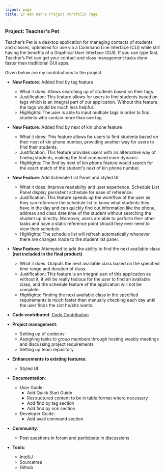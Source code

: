 ```yaml
---
layout: page
title: Er Wen Han's Project Portfolio Page
---
```


### Project: Teacher's Pet

Teacher’s Pet is a desktop application for managing contacts of students and classes, optimised for use via a Command Line Interface (CLI) while still having the benefits of a Graphical User Interface (GUI). If you can type fast, Teacher’s Pet can get your contact and class management tasks done faster than traditional GUI apps.

Given below are my contributions to the project.

* **New Feature**: Added find by tag feature
  * What it does: Allows searching up of students based on their tags.
  * Justification: This feature allows for users to find students based on tags which is an integral part of our
  application. Without this feature, the tags would be much less helpful.
  * Highlights: The user is able to input multiple tags in order to find students who contain more than one tag.

* **New Feature**: Added find by next of kin phone feature
  * What it does: This feature allows for users to find students based on their next of kin phone number, providing 
  another way for users to find their students.
  * Justification: This feature provides users with an alternative way of finding students, making the find command
  more dynamic.
  * Highlights: The find by next of kin phone feature would search for the exact match of the student's next of kin 
  phone number.

* **New Feature**: Add Schedule List Panel and styled UI
  * What it does: Improve readability and user experience. Schedule List Panel display persistent schedule for ease of 
  reference.
  * Justification: This feature speeds up the workflow of the user as they can reference the schedule list to know what
  students they have in the day and can quickly find out information like the phone, address and class date time of the
  student without searching the student up directly. Moreover, users are able to perform their other tasks and have a
  static reference point should they ever need to view their schedule.
  * Highlights: The schedule list will refresh automatically whenever there are changes made to the student list panel.

* **New Feature**: Attempted to add the ability to find the next available class **(not included in the final product)**
  * What it does: Outputs the next available class based on the specified time range and duration of class.
  * Justification: This feature is an integral part of this application as without it, it will be really tedious
    for the user to find an available class, and the schedule feature of the application will not be complete.
  * Highlights: Finding the next available class in the specified requirements is much faster than manually checking
    each day until the user finds the slot he/she wants.


* **Code contributed**: [Code Contribution](https://nus-cs2103-ay2223s1.github.io/tp-dashboard/?search=seanflyyy&sort=groupTitle&sortWithin=title&timeframe=commit&mergegroup=&groupSelect=groupByRepos&breakdown=true&checkedFileTypes=docs~functional-code~test-code~other&since=2022-09-16&tabOpen=true&tabType=authorship&tabAuthor=seanflyyy&tabRepo=AY2223S1-CS2103T-T09-4%2Ftp%5Bmaster%5D&authorshipIsMergeGroup=false&authorshipFileTypes=docs~functional-code~test-code&authorshipIsBinaryFileTypeChecked=false&authorshipIsIgnoredFilesChecked=false)

* **Project management**:
  * Setting up of codecov
  * Assigning tasks to group members through hosting weekly meetings and discussing project requirements
  * Setting up team repository

* **Enhancements to existing features**:
  * Styled UI

* **Documentation**:
  * User Guide:
    * Add Quick Start Guide
    * Restructured content to be in table format where necessary
    * Add find by tag section
    * Add find by nok section
  * Developer Guide:
    * Add avail command section

* **Community**:
  * Post questions in forum and participate in discussions

* **Tools**:
  * IntelliJ
  * Sourcetree
  * Github
